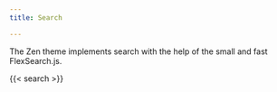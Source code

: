 ```yaml
---
title: Search

---
```


The Zen theme implements search with the help of the small and fast FlexSearch.js.

{{< search >}}